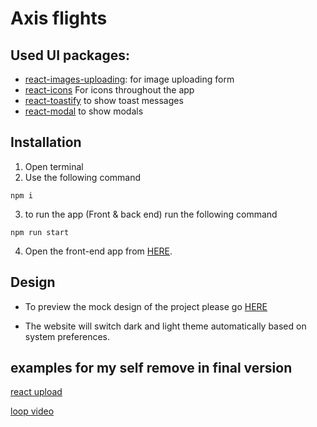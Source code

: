 # Axis flights

## Used UI packages:

- [react-images-uploading](https://www.npmjs.com/package/react-images-uploading): for image uploading form
- [react-icons](https://www.npmjs.com/package/react-icons) For icons throughout the app
- [react-toastify](https://www.npmjs.com/package/react-toastify) to show toast messages
- [react-modal](https://www.npmjs.com/package/react-modal?activeTab=readme) to show modals

## Installation

1. Open terminal
2. Use the following command

```shell
npm i
```

3. to run the app (Front & back end) run the following command

```shell
npm run start
```

4. Open the front-end app from [HERE](http://localhost:5001/).

## Design

- To preview the mock design of the project please go [HERE](https://excalidraw.com/#json=1khKUGkPXCCThRYMDYCfg,jUzNpKJuQGPWHkkKyfryQw)

- The website will switch dark and light theme automatically based on system preferences.

## examples for my self remove in final version

[react upload](https://codesandbox.io/p/sandbox/react-images-uploading-demo-typescript-forked-87kvdp?file=%2Fsrc%2FApp.tsx%3A14%2C15-14%2C24)

[loop video](https://developer.mozilla.org/en-US/docs/Web/HTML/Element/video#loop)
